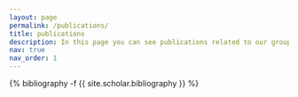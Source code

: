 ```yaml
---
layout: page
permalink: /publications/
title: publications
description: In this page you can see publications related to our group and lines of research.
nav: true
nav_order: 1
---
```

<!-- _pages/publications.md -->
<div class="publications">

{% bibliography -f {{ site.scholar.bibliography }} %}

</div>
